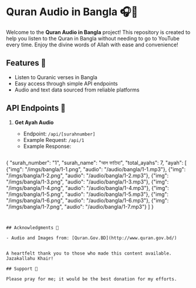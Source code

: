 # Quran Audio in Bangla 🎧📖

Welcome to the **Quran Audio in Bangla** project! This repository is created to help you listen to the Quran in Bangla without needing to go to YouTube every time. Enjoy the divine words of Allah with ease and convenience!

## Features 🌟

- Listen to Quranic verses in Bangla
- Easy access through simple API endpoints
- Audio and text data sourced from reliable platforms

## API Endpoints 📡

1. **Get Ayah Audio**

   - Endpoint: `/api/[surahnumber]`
   - Example Request: `/api/1`
   - Example Response:

   ```json
{
    "surah_number": "1",
    "surah_name": "আল ফাতিহা",
    "total_ayahs": 7,
    "ayah": [
      {"img": "/imgs/bangla/1-1.png", "audio": "/audio/bangla/1-1.mp3"},
      {"img": "/imgs/bangla/1-2.png", "audio": "/audio/bangla/1-2.mp3"},
      {"img": "/imgs/bangla/1-3.png", "audio": "/audio/bangla/1-3.mp3"},
      {"img": "/imgs/bangla/1-4.png", "audio": "/audio/bangla/1-4.mp3"},
      {"img": "/imgs/bangla/1-5.png", "audio": "/audio/bangla/1-5.mp3"},
      {"img": "/imgs/bangla/1-6.png", "audio": "/audio/bangla/1-6.mp3"},
      {"img": "/imgs/bangla/1-7.png", "audio": "/audio/bangla/1-7.mp3"}
    ]
    }
   ```


## Acknowledgments 🙏

- Audio and Images from: [Quran.Gov.BD](http://www.quran.gov.bd/)


A heartfelt thank you to those who made this content available. Jazakallahu Khair!

## Support 🤲

Please pray for me; it would be the best donation for my efforts.
